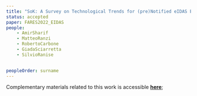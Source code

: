 ```yaml
---
title: "SoK: A Survey on Technological Trends for (pre)Notified eIDAS Electronic Identity Schemes"
status: accepted
paper: FARES2022_EIDAS
people:
    - AmirSharif
    - MatteoRanzi
    - RobertoCarbone
    - GiadaSciarretta
    - SilvioRanise
    

peopleOrder: surname
---
```


Complementary materials related to this work is accessible [**here**](https://sites.google.com/fbk.eu/eidas-survey/home);
